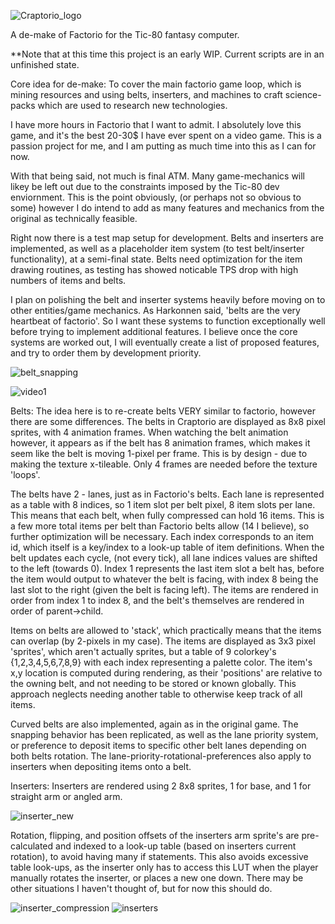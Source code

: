 ![Craptorio_logo](https://user-images.githubusercontent.com/25288625/224461170-3296dbaf-72e7-4ef7-888c-4bb7b876d8ef.png)

A de-make of Factorio for the Tic-80 fantasy computer. 

**Note that at this time this project is an early WIP. Current scripts are in an unfinished state.

Core idea for de-make:
To cover the main factorio game loop, which is mining resources and using belts, 
inserters, and machines to craft science-packs which are used to research new technologies.

I have more hours in Factorio that I want to admit. I absolutely love this game, 
and it's the best 20-30$ I have ever spent on a video game. This is a passion project for me,
and I am putting as much time into this as I can for now.

With that being said, not much is final ATM. Many game-mechanics will likey be left out due to the constraints
imposed by the Tic-80 dev enviornment. This is the point obviously, (or perhaps not so obvious to some) however 
I do intend to add as many features and mechanics from the original as technically feasible.

Right now there is a test map setup for development.
Belts and inserters are implemented, as well as a placeholder item system (to test belt/inserter functionality), 
at a semi-final state. Belts need optimization for the item drawing routines, as testing has showed noticable TPS drop
with high numbers of items and belts.

I plan on polishing the belt and inserter systems heavily before moving on to other entities/game mechanics.
As Harkonnen said, 'belts are the very heartbeat of factorio'. So I want these systems to function
exceptionally well before trying to implement additional features. I believe once the core systems are worked out, 
I will eventually create a list of proposed features, and try to order them by development priority.

![belt_snapping](https://user-images.githubusercontent.com/25288625/222978303-0ff2decd-3981-4e2b-823a-a885bbd344d6.gif)

![video1](https://user-images.githubusercontent.com/25288625/222978373-efa24fc3-2851-46a9-8c2d-35efd1f96f06.gif)

Belts:
The idea here is to re-create belts VERY similar to factorio, however there are some differences.
The belts in Craptorio are displayed as 8x8 pixel sprites, with 4 animation frames.
When watching the belt animation however, it appears as if the belt has 8 animation frames, which makes it seem like the belt is moving 1-pixel per frame. This is by design - due to making the texture x-tileable. Only 4 frames are needed before the texture 'loops'.

The belts have 2 - lanes, just as in Factorio's belts. Each lane is represented as a table with 8 indices, so 1 item slot per belt pixel, 8 item slots per lane. This means that each belt, when fully compressed can hold 16 items. This is a few more total items per belt than Factorio belts allow (14 I believe), so further optimization will be necessary. Each index corresponds to an item id, which itself is a key/index to a look-up table of item definitions. When the belt updates each cycle, (not every tick), all lane indices values are shifted to the left (towards 0). Index 1 represents the last item slot a belt has, before the item would output to whatever the belt is facing, with index 8 being the last slot to the right (given the belt is facing left). The items are rendered in order from index 1 to index 8, and the belt's themselves are rendered in order of parent->child. 

Items on belts are allowed to 'stack', which practically means that the items can overlap (by 2-pixels in my case). The items are displayed as 3x3 pixel 'sprites', which aren't actually sprites, but a table of 9 colorkey's {1,2,3,4,5,6,7,8,9} with each index representing a palette color. The item's x,y location is computed during rendering, as their 'positions' are relative to the owning belt, and not needing to be stored or known globally. This approach neglects needing another table to otherwise keep track of all items.

Curved belts are also implemented, again as in the original game. The snapping behavior has been replicated, as well as the lane priority system, or preference to deposit items to specific other belt lanes depending on both belts rotation. The lane-priority-rotational-preferences also apply to inserters when depositing items onto a belt.

Inserters:
Inserters are rendered using 2 8x8 sprites, 1 for base, and 1 for straight arm or angled arm.    

 ![inserter_new](https://user-images.githubusercontent.com/25288625/223278406-e043d13b-3d31-4304-a793-bbf5bf0eb531.PNG)   

Rotation, flipping, and position offsets of the inserters arm sprite's are pre-calculated and indexed to a look-up table (based on inserters current rotation), to avoid having many if statements. This also avoids excessive table look-ups, as the inserter only has to access this LUT when the player manually rotates the inserter, or places a new one down. There may be other situations I haven't thought of, but for now this should do.   


![inserter_compression](https://user-images.githubusercontent.com/25288625/223278786-12aab20c-7b2d-4715-b91a-6608e8ad559a.gif)
![inserters](https://user-images.githubusercontent.com/25288625/223278793-1f127a68-ccfd-4077-9afc-1702033ee9d3.gif)
